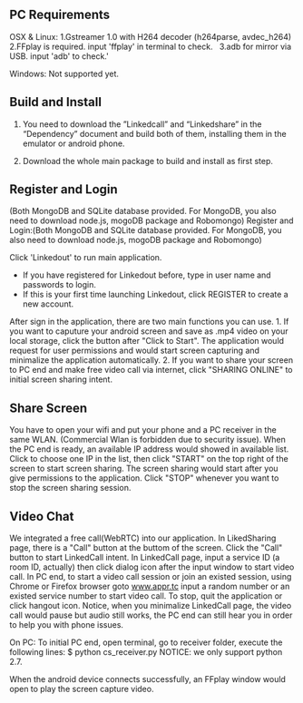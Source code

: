## PC Requirements
OSX & Linux:
    1.Gstreamer 1.0 with H264 decoder (h264parse, avdec_h264)
    2.FFplay is required. input 'ffplay' in terminal to check.
    3.adb for mirror via USB. input 'adb' to check.'

Windows:
    Not supported yet.

## Build and Install

1. You need to download the ”Linkedcall” and “Linkedshare” in the “Dependency” document and build both of them,                 installing them in the emulator or android phone. 

2. Download the whole main package to build and  install as first step.
        
## Register and Login
(Both MongoDB and SQLite database provided. For MongoDB, you also need to download node.js, mogoDB package and Robomongo)
        Register and Login:(Both MongoDB and SQLite database provided. For MongoDB, you also need to download node.js, mogoDB package and Robomongo)

Click 'Linkedout' to run main application.
- If you have registered for Linkedout before, type in user name and passwords to login.
- If this is your first time launching Linkedout, click REGISTER to create a new account.

After sign in the application, there are two main functions you can use.
        1. If you want to caputure your android screen and save as .mp4 video on your local storage, click the button after "Click to Start". The application would request for user permissions and would start screen capturing and minimalize the application automatically.
        2. If you want to share your screen to PC end and make free video call via internet, click "SHARING ONLINE" to initial screen sharing intent.

## Share Screen
You have to open your wifi and put your phone and a PC receiver in the same WLAN. (Commercial Wlan is forbidden due to security issue).
When the PC end is ready, an available IP address would showed in available list. Click to choose one IP in the list, then click "START" on the top right of the screen to start screen sharing. The screen sharing would start after you give permissions to the application.
Click "STOP" whenever you want to stop the screen sharing session.

## Video Chat
We integrated a free call(WebRTC) into our application. In LikedSharing page, there is a "Call" button at the buttom of the screen. Click the "Call" button to start LinkedCall intent. 
In LinkedCall page, input a service ID (a room ID, actually) then click dialog icon after the input window to start video call. In PC end, to start a video call session or join an existed session, using Chrome or Firefox browser goto www.appr.tc input a random number or an existed service number to start video call. To stop, quit the application or click hangout icon.                      Notice, when you minimalize LinkedCall page, the video call would pause but audio still works, the PC end can still hear you in order to help you with phone issues.

On PC:
        To initial PC end, open terminal, go to receiver folder, execute the following lines:
        $ python cs_receiver.py
        NOTICE: we only support python 2.7.

When the android device connects successfully, an FFplay window would open to play the screen capture video.











